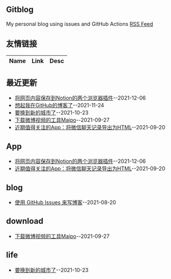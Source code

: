 ## Gitblog
My personal blog using issues and GitHub Actions
[RSS Feed](https://raw.githubusercontent.com/phh95/gitblog/master/feed.xml)     
## 友情链接
| Name | Link | Desc | 
 | ---- | ---- | ---- |
## 最近更新
- [将网页内容保存到Notion的两个浏览器插件](https://github.com/phh95/gitblog/issues/18)--2021-12-06
- [想起我在GitHub的博客了](https://github.com/phh95/gitblog/issues/17)--2021-11-24
- [要换到新的城市了](https://github.com/phh95/gitblog/issues/16)--2021-10-23
- [下载微博视频的工具Maipo](https://github.com/phh95/gitblog/issues/15)--2021-09-27
- [近期值得关注的App：将微信聊天记录导出为HTML](https://github.com/phh95/gitblog/issues/14)--2021-09-20
## App
- [将网页内容保存到Notion的两个浏览器插件](https://github.com/phh95/gitblog/issues/18)--2021-12-06
- [近期值得关注的App：将微信聊天记录导出为HTML](https://github.com/phh95/gitblog/issues/14)--2021-09-20
## blog
- [使用 GitHub Issues 来写博客](https://github.com/phh95/gitblog/issues/4)--2021-08-20
## download
- [下载微博视频的工具Maipo](https://github.com/phh95/gitblog/issues/15)--2021-09-27
## life
- [要换到新的城市了](https://github.com/phh95/gitblog/issues/16)--2021-10-23
